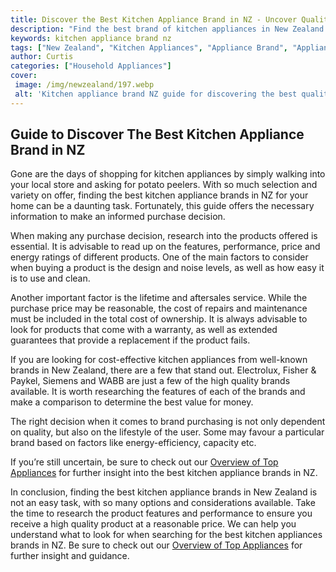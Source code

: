 ```yaml
---
title: Discover the Best Kitchen Appliance Brand in NZ - Uncover Quality With This Guide
description: "Find the best brand of kitchen appliances in New Zealand with this comprehensive guide Get expert tips to determine the right quality and price for your unique needs"
keywords: kitchen appliance brand nz
tags: ["New Zealand", "Kitchen Appliances", "Appliance Brand", "Appliance Guide"]
author: Curtis
categories: ["Household Appliances"]
cover: 
 image: /img/newzealand/197.webp
 alt: 'Kitchen appliance brand NZ guide for discovering the best quality appliances in New Zealand'
---
```

## Guide to Discover The Best Kitchen Appliance Brand in NZ

Gone are the days of shopping for kitchen appliances by simply walking into your local store and asking for potato peelers. With so much selection and variety on offer, finding the best kitchen appliance brands in NZ for your home can be a daunting task. Fortunately, this guide offers the necessary information to make an informed purchase decision. 

When making any purchase decision, research into the products offered is essential. It is advisable to read up on the features, performance, price and energy ratings of different products. One of the main factors to consider when buying a product is the design and noise levels, as well as how easy it is to use and clean. 

Another important factor is the lifetime and aftersales service. While the purchase price may be reasonable, the cost of repairs and maintenance must be included in the total cost of ownership. It is always advisable to look for products that come with a warranty, as well as extended guarantees that provide a replacement if the product fails. 

If you are looking for cost-effective kitchen appliances from well-known brands in New Zealand, there are a few that stand out. Electrolux, Fisher & Paykel, Siemens and WABB are just a few of the high quality brands available. It is worth researching the features of each of the brands and make a comparison to determine the best value for money. 

The right decision when it comes to brand purchasing is not only dependent on quality, but also on the lifestyle of the user. Some may favour a particular brand based on factors like energy-efficiency, capacity etc. 

If you’re still uncertain, be sure to check out our [Overview of Top Appliances](./pages/appliance-overview) for further insight into the best kitchen appliance brands in NZ.

In conclusion, finding the best kitchen appliance brands in New Zealand is not an easy task, with so many options and considerations available. Take the time to research the product features and performance to ensure you receive a high quality product at a reasonable price. We can help you understand what to look for when searching for the best kitchen appliances brands in NZ. Be sure to check out our [Overview of Top Appliances](./pages/appliance-overview) for further insight and guidance.
